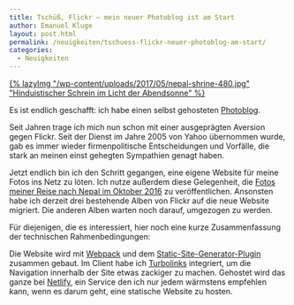 ```yaml
---
title: Tschüß, Flickr — mein neuer Photoblog ist am Start
author: Emanuel Kluge
layout: post.html
permalink: /neuigkeiten/tschuess-flickr-neuer-photoblog-am-start/
categories:
  - Neuigkeiten
---
```


<a href="{{ site.cdnurl }}wp-content/uploads/2017/05/nepal-shrine.jpg" rel="lightbox">
  {% lazyImg "/wp-content/uploads/2017/05/nepal-shrine-480.jpg" "Hinduistischer Schrein im Licht der Abendsonne" %}
</a>

Es ist endlich geschafft: ich habe einen selbst gehosteten [Photoblog](https://photos.klg.bz/).

Seit Jahren trage ich mich nun schon mit einer ausgeprägten Aversion gegen Flickr. Seit der Dienst im Jahre 2005 von Yahoo übernommen wurde, gab es immer wieder firmenpolitische Entscheidungen und Vorfälle, die stark an meinen einst gehegten Sympathien genagt haben.

Jetzt endlich bin ich den Schritt gegangen, eine eigene Website für meine Fotos ins Netz zu löten. Ich nutze außerdem diese Gelegenheit, die [Fotos meiner Reise nach Nepal im Oktober 2016](https://photos.klg.bz/sets/nepal-2016/) zu veröffentlichen. Ansonsten habe ich derzeit drei bestehende Alben von Flickr auf die neue Website migriert. Die anderen Alben warten noch darauf, umgezogen zu werden.

Für diejenigen, die es interessiert, hier noch eine kurze Zusammenfassung der technischen Rahmenbedingungen:

Die Website wird mit [Webpack](https://webpack.js.org/) und dem [Static-Site-Generator-Plugin](https://www.npmjs.com/package/static-site-generator-webpack-plugin) zusammen gebaut. Im Client habe ich [Turbolinks](https://www.npmjs.com/package/turbolinks) integriert, um die Navigation innerhalb der Site etwas zackiger zu machen. Gehostet wird das ganze bei [Netlify](https://www.netlify.com/), ein Service den ich nur jedem wärmstens empfehlen kann, wenn es darum geht, eine statische Website zu hosten.
